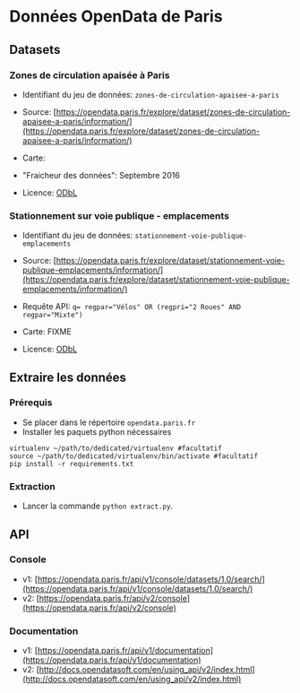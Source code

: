 # Données OpenData de Paris

## Datasets

### Zones de circulation apaisée à Paris

* Identifiant du jeu de données: `zones-de-circulation-apaisee-a-paris`

* Source: [https://opendata.paris.fr/explore/dataset/zones-de-circulation-apaisee-a-paris/information/](https://opendata.paris.fr/explore/dataset/zones-de-circulation-apaisee-a-paris/information/)

* Carte:

<script src="https://embed.github.com/view/geojson/parisenselle/planvelo-carte/master/opendata.paris.fr/zones-de-circulation-apaisee.geojson"></script>

* "Fraicheur des données": Septembre 2016

* Licence: [ODbL](https://opendatacommons.org/licenses/odbl/)

### Stationnement sur voie publique - emplacements

* Identifiant du jeu de données: `stationnement-voie-publique-emplacements`

* Source: [https://opendata.paris.fr/explore/dataset/stationnement-voie-publique-emplacements/information/](https://opendata.paris.fr/explore/dataset/stationnement-voie-publique-emplacements/information/)

* Requête API: `q= regpar="Vélos" OR (regpri="2 Roues" AND regpar="Mixte")`

* Carte: FIXME

* Licence: [ODbL](https://opendatacommons.org/licenses/odbl/)

## Extraire les données

### Prérequis

* Se placer dans le répertoire `opendata.paris.fr`
* Installer les paquets python nécessaires

~~~
virtualenv ~/path/to/dedicated/virtualenv #facultatif
source ~/path/to/dedicated/virtualenv/bin/activate #facultatif
pip install -r requirements.txt
~~~

### Extraction

* Lancer la commande `python extract.py`.

## API

### Console

* v1: [https://opendata.paris.fr/api/v1/console/datasets/1.0/search/](https://opendata.paris.fr/api/v1/console/datasets/1.0/search/)
* v2:  [https://opendata.paris.fr/api/v2/console](https://opendata.paris.fr/api/v2/console)

### Documentation

* v1: [https://opendata.paris.fr/api/v1/documentation](https://opendata.paris.fr/api/v1/documentation)
* v2:  [http://docs.opendatasoft.com/en/using_api/v2/index.html](http://docs.opendatasoft.com/en/using_api/v2/index.html)
